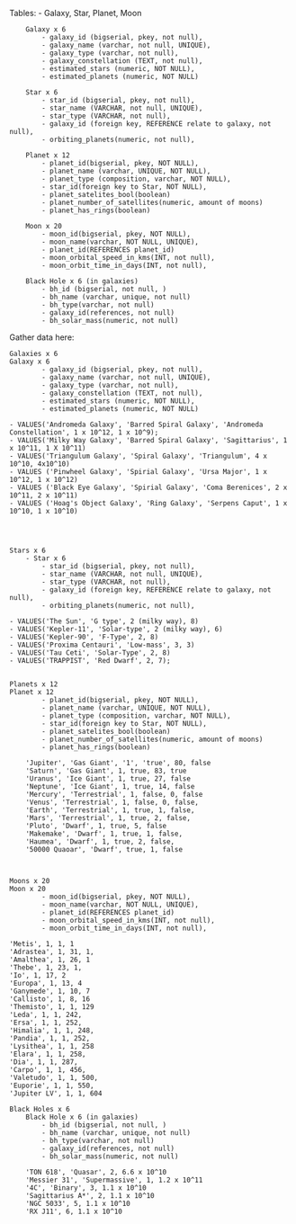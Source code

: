 
Tables: 
	- Galaxy, Star, Planet, Moon

		Galaxy x 6
			- galaxy_id (bigserial, pkey, not null), 
			- galaxy_name (varchar, not null, UNIQUE),
			- galaxy_type (varchar, not null),
			- galaxy_constellation (TEXT, not null), 
			- estimated_stars (numeric, NOT NULL), 
			- estimated_planets (numeric, NOT NULL) 

		Star x 6
			- star_id (bigserial, pkey, not null), 
			- star_name (VARCHAR, not null, UNIQUE), 
			- star_type (VARCHAR, not null), 
			- galaxy_id (foreign key, REFERENCE relate to galaxy, not null), 
			- orbiting_planets(numeric, not null),  

		Planet x 12
			- planet_id(bigserial, pkey, NOT NULL), 
			- planet_name (varchar, UNIQUE, NOT NULL), 
			- planet_type (composition, varchar, NOT NULL), 
			- star_id(foreign key to Star, NOT NULL),
			- planet_satelites_bool(boolean)
			- planet_number_of_satellites(numeric, amount of moons)
			- planet_has_rings(boolean)

		Moon x 20
			- moon_id(bigserial, pkey, NOT NULL),
			- moon_name(varchar, NOT NULL, UNIQUE),
			- planet_id(REFERENCES planet_id)
			- moon_orbital_speed_in_kms(INT, not null),
			- moon_orbit_time_in_days(INT, not null),

		Black Hole x 6 (in galaxies)
			- bh_id (bigserial, not null, )
			- bh_name (varchar, unique, not null)
			- bh_type(varchar, not null)
			- galaxy_id(references, not null)
			- bh_solar_mass(numeric, not null)



Gather data here:

	Galaxies x 6
	Galaxy x 6
			- galaxy_id (bigserial, pkey, not null), 
			- galaxy_name (varchar, not null, UNIQUE),
			- galaxy_type (varchar, not null),
			- galaxy_constellation (TEXT, not null), 
			- estimated_stars (numeric, NOT NULL), 
			- estimated_planets (numeric, NOT NULL) 

	- VALUES('Andromeda Galaxy', 'Barred Spiral Galaxy', 'Andromeda Constellation', 1 x 10^12, 1 x 10^9);
	- VALUES('Milky Way Galaxy', 'Barred Spiral Galaxy', 'Sagittarius', 1 x 10^11, 1 X 10^11)
	- VALUES('Triangulum Galaxy', 'Spiral Galaxy', 'Triangulum', 4 x 10^10, 4x10^10)
	- VALUES ('Pinwheel Galaxy', 'Spirial Galaxy', 'Ursa Major', 1 x 10^12, 1 x 10^12)
	- VALUES ('Black Eye Galaxy', 'Spirial Galaxy', 'Coma Berenices', 2 x 10^11, 2 x 10^11)
	- VALUES ('Hoag's Object Galaxy', 'Ring Galaxy', 'Serpens Caput', 1 x 10^10, 1 x 10^10)




	Stars x 6
		- Star x 6
			- star_id (bigserial, pkey, not null), 
			- star_name (VARCHAR, not null, UNIQUE), 
			- star_type (VARCHAR, not null), 
			- galaxy_id (foreign key, REFERENCE relate to galaxy, not null), 
			- orbiting_planets(numeric, not null), 

	- VALUES('The Sun', 'G type', 2 (milky way), 8)
	- VALUES('Kepler-11', 'Solar-type', 2 (milky way), 6)
	- VALUES('Kepler-90', 'F-Type', 2, 8)
	- VALUES('Proxima Centauri', 'Low-mass', 3, 3)
	- VALUES('Tau Ceti', 'Solar-Type', 2, 8)
	- VALUES('TRAPPIST', 'Red Dwarf', 2, 7);


	Planets x 12
	Planet x 12
			- planet_id(bigserial, pkey, NOT NULL), 
			- planet_name (varchar, UNIQUE, NOT NULL), 
			- planet_type (composition, varchar, NOT NULL), 
			- star_id(foreign key to Star, NOT NULL),
			- planet_satelites_bool(boolean)
			- planet_number_of_satellites(numeric, amount of moons)
			- planet_has_rings(boolean)

		'Jupiter', 'Gas Giant', '1', 'true', 80, false
		'Saturn', 'Gas Giant', 1, true, 83, true
		'Uranus', 'Ice Giant', 1, true, 27, false
		'Neptune', 'Ice Giant', 1, true, 14, false
		'Mercury', 'Terrestrial', 1, false, 0, false 
		'Venus', 'Terrestrial', 1, false, 0, false,
		'Earth', 'Terrestrial', 1, true, 1, false,
		'Mars', 'Terrestrial', 1, true, 2, false,
		'Pluto', 'Dwarf', 1, true, 5, false 
		'Makemake', 'Dwarf', 1, true, 1, false,
		'Haumea', 'Dwarf', 1, true, 2, false,
		'50000 Quaoar', 'Dwarf', true, 1, false



	Moons x 20
	Moon x 20
			- moon_id(bigserial, pkey, NOT NULL),
			- moon_name(varchar, NOT NULL, UNIQUE),
			- planet_id(REFERENCES planet_id)
			- moon_orbital_speed_in_kms(INT, not null),
			- moon_orbit_time_in_days(INT, not null),
	
	'Metis', 1, 1, 1
	'Adrastea', 1, 31, 1,
	'Amalthea', 1, 26, 1
	'Thebe', 1, 23, 1,
	'Io', 1, 17, 2
	'Europa', 1, 13, 4
	'Ganymede', 1, 10, 7
	'Callisto', 1, 8, 16
	'Themisto', 1, 1, 129
	'Leda', 1, 1, 242,
	'Ersa', 1, 1, 252,
	'Himalia', 1, 1, 248,
	'Pandia', 1, 1, 252,
	'Lysithea', 1, 1, 258
	'Elara', 1, 1, 258,
	'Dia', 1, 1, 287,
	'Carpo', 1, 1, 456,
	'Valetudo', 1, 1, 500,
	'Euporie', 1, 1, 550,
	'Jupiter LV', 1, 1, 604

	Black Holes x 6
		Black Hole x 6 (in galaxies)
			- bh_id (bigserial, not null, )
			- bh_name (varchar, unique, not null)
			- bh_type(varchar, not null)
			- galaxy_id(references, not null)
			- bh_solar_mass(numeric, not null)

		'TON 618', 'Quasar', 2, 6.6 x 10^10 
		'Messier 31', 'Supermassive', 1, 1.2 x 10^11 
		'4C', 'Binary', 3, 1.1 x 10^10
		'Sagittarius A*', 2, 1.1 x 10^10
		'NGC 5033', 5, 1.1 x 10^10
		'RX J11', 6, 1.1 x 10^10